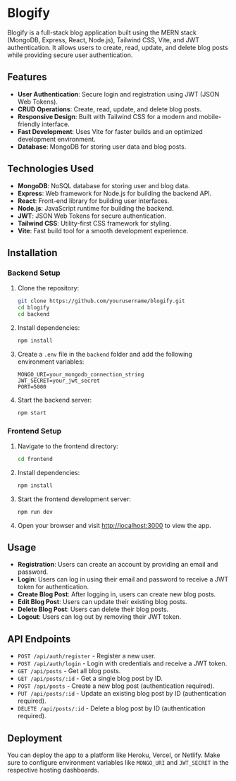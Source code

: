 # Blogify

Blogify is a full-stack blog application built using the MERN stack (MongoDB, Express, React, Node.js), Tailwind CSS, Vite, and JWT authentication. It allows users to create, read, update, and delete blog posts while providing secure user authentication.

## Features

* **User Authentication**: Secure login and registration using JWT (JSON Web Tokens).
* **CRUD Operations**: Create, read, update, and delete blog posts.
* **Responsive Design**: Built with Tailwind CSS for a modern and mobile-friendly interface.
* **Fast Development**: Uses Vite for faster builds and an optimized development environment.
* **Database**: MongoDB for storing user data and blog posts.

## Technologies Used

* **MongoDB**: NoSQL database for storing user and blog data.
* **Express**: Web framework for Node.js for building the backend API.
* **React**: Front-end library for building user interfaces.
* **Node.js**: JavaScript runtime for building the backend.
* **JWT**: JSON Web Tokens for secure authentication.
* **Tailwind CSS**: Utility-first CSS framework for styling.
* **Vite**: Fast build tool for a smooth development experience.

## Installation

### Backend Setup

1. Clone the repository:

   ```bash
   git clone https://github.com/yourusername/blogify.git
   cd blogify
   cd backend
   ```
2. Install dependencies:

   ```bash
   npm install
   ```
3. Create a `.env` file in the `backend` folder and add the following environment variables:

   ```env
   MONGO_URI=your_mongodb_connection_string
   JWT_SECRET=your_jwt_secret
   PORT=5000
   ```
4. Start the backend server:

   ```bash
   npm start
   ```

### Frontend Setup

1. Navigate to the frontend directory:

   ```bash
   cd frontend
   ```
2. Install dependencies:

   ```bash
   npm install
   ```
3. Start the frontend development server:

   ```bash
   npm run dev
   ```
4. Open your browser and visit [http://localhost:3000](http://localhost:3000) to view the app.

## Usage

* **Registration**: Users can create an account by providing an email and password.
* **Login**: Users can log in using their email and password to receive a JWT token for authentication.
* **Create Blog Post**: After logging in, users can create new blog posts.
* **Edit Blog Post**: Users can update their existing blog posts.
* **Delete Blog Post**: Users can delete their blog posts.
* **Logout**: Users can log out by removing their JWT token.

## API Endpoints

* `POST /api/auth/register` - Register a new user.
* `POST /api/auth/login` - Login with credentials and receive a JWT token.
* `GET /api/posts` - Get all blog posts.
* `GET /api/posts/:id` - Get a single blog post by ID.
* `POST /api/posts` - Create a new blog post (authentication required).
* `PUT /api/posts/:id` - Update an existing blog post by ID (authentication required).
* `DELETE /api/posts/:id` - Delete a blog post by ID (authentication required).

## Deployment

You can deploy the app to a platform like Heroku, Vercel, or Netlify. Make sure to configure environment variables like `MONGO_URI` and `JWT_SECRET` in the respective hosting dashboards.
